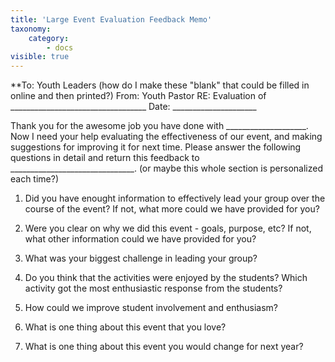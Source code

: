 ```yaml
---
title: 'Large Event Evaluation Feedback Memo'
taxonomy:
    category:
        - docs
visible: true
---
```


**To: 	Youth Leaders (how do I make these "blank" that could be filled in online and then printed?)
From: 	Youth Pastor
RE: 	Evaluation of __________________________________
Date: 	_____________________

Thank you for the awesome job you have done with ____________________. Now I need your help evaluating the effectiveness of our event, and making suggestions for improving it for next time. Please answer the following questions in detail and return this feedback to _______________________________. (or maybe this whole section is personalized each time?)

1. Did you have enought information to effectively lead your group over the course of the event? If not, what more could we have provided for you?



2. Were you clear on why we did this event - goals, purpose, etc? If not, what other information could we have provided for you?



3. What was your biggest challenge in leading your group? 



4. Do you think that the activities were enjoyed by the students? Which activity got the most enthusiastic response from the students?



5. How could we improve student involvement and enthusiasm?



7. What is one thing about this event that you love?



8. What is one thing about this event you would change for next year?